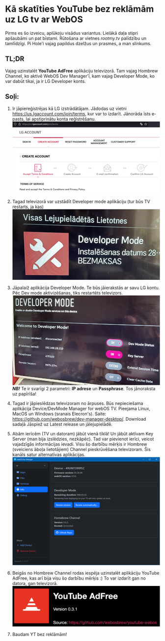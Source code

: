 # Kā skatīties YouTube bez reklāmām uz LG tv ar WebOS

Pirms es šo izveicu, aplūkoju visādus variantus. Lielākā daļa stipri apšaubāmi un pat bīstami. Rūtošana ar vietnes *rootmy.tv* palīdzību un tamlīdzīgi. Pi Hole'i vajag papildus dzelžus un prasmes, a man slinkums.

## TL;DR
Vajag uzinstalēt **YouTube AdFree** aplikāciju televizorā. Tam vajag Hombrew Channel, ko aktivē WebOS Dev Manager'ī, kam vajag Developer Mode, ko var dabūt tikai, ja ir LG Developer konts.

## Soļi:
1. Ir jāpiereģistrējas kā LG izstrādātājam. Jādodas uz vietni https://us.lgaccount.com/join/terms, kur var to izdarīt. Jānorāda īsts e-pasts, lai apstiprinātu konta reģistrēšanu.
   ![reģistrēšanās kā LG izstrādātājam](konta-registresana.png "reg")
   
2. Tagad televizorā var uzstādīt Developer mode aplikāciju (tur būs TV restarts, ja kas)
   ![Vajadzīgā aplikācija iekš TV veikala](IMG_5378.jpg "app")
3. Jāpalaiž aplikācija Developer Mode. Te būs jāierakstās ar savu LG kontu. Pēc Dev mode aktivizēšanas, tiks restartēts televizors.
![Developer Mode](IMG_5380.jpg "klacklac")   
***NB!*** Te ir svarīgi 2 parametri: **IP adrese** un **Passphrase**. Tos jānoraksta uz papīrīša!

4. Tagad ir jāpieslēdzas televizoram no ārpuses. Būs nepieciešama aplikācija Device/DevMode Manager for webOS TV. Pieejama Linux, MacOS un Windows (sranais Elecron's). Saite: https://github.com/webosbrew/dev-manager-desktop/. Download sadaļā Jāspiež uz Latest release un jālejupielādē.
5. Abām ierīcēm (TV un datoram) jābūt vienā tīklā! Un jābūt aktīvam Key Server (man bija izslēdzies, nezkāpēc). Tad var pievienot ierīci, veicot vajadzīgās informācijas ievadi. Visu šo darbību mērķis ir Hombrew (sveiciens āboļa lietotājiem) Channel pieskrūvēšana televizoram. Šis kanāls satur alternatīvas aplikācijas.
![webos dev manager](webosManager.png "manageris")
6. Beigās no Hombrew Channel rodas iespēja uzinstalēt aplikāciju YouTube AdFree, kas arī bija visu šo darbību mērķis :) To var izdarīt gan no datora, gan televizorā.
![YouTube AdFree](YTAdFree.png "appa")
7. Baudam YT bez reklāmām!

